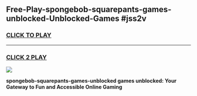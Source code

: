 
## Free-Play-spongebob-squarepants-games-unblocked-Unblocked-Games #jss2v
<h3>
<a href="https://news.freeplayer.one?title=spongebob-squarepants-games-unblocked&ref=8M">CLICK TO PLAY</a></h3>
<hr>

<h3>
<a href="https://news.freeplayer.one?title=spongebob-squarepants-games-unblocked&ref=8M">CLICK 2 PLAY</a>
  
</h3>

<a href="https://news.freeplayer.one?title=spongebob-squarepants-games-unblocked&ref=8M"><img src="https://clearcache.store/games.png"></a>


**spongebob-squarepants-games-unblocked games unblocked: Your Gateway to Fun and Accessible Online Gaming**
